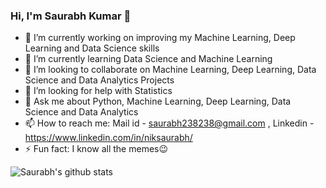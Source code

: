 ### Hi, I'm Saurabh Kumar 👋

<!--
**NIKsaurabh/NIKsaurabh** is a ✨ _special_ ✨ repository because its `README.md` (this file) appears on your GitHub profile.
-->
- 🔭 I’m currently working on improving my Machine Learning, Deep Learning and Data Science skills
- 🌱 I’m currently learning Data Science and Machine Learning
- 👯 I’m looking to collaborate on Machine Learning, Deep Learning, Data Science and Data Analytics Projects
- 🤔 I’m looking for help with Statistics
- 💬 Ask me about Python, Machine Learning, Deep Learning, Data Science and Data Analytics
- 📫 How to reach me: Mail id - saurabh238238@gmail.com , Linkedin - https://www.linkedin.com/in/niksaurabh/
- ⚡ Fun fact: I know all the memes:wink:
<!--
- 😄 Pronouns: ...
-->
![Saurabh's github stats](https://github-readme-stats.vercel.app/api?username=NIKsaurabh&show_icons=true&title_color=3399ff&icon_color=79ff97&text_color=9f9f9f&bg_color=151515)
